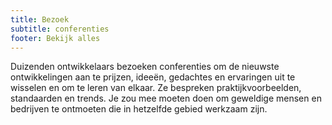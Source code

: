 ```yaml
---
title: Bezoek
subtitle: conferenties
footer: Bekijk alles
---
```


Duizenden ontwikkelaars bezoeken conferenties om de nieuwste ontwikkelingen aan te prijzen, ideeën, gedachtes en ervaringen uit te wisselen en om te leren van elkaar. Ze bespreken praktijkvoorbeelden, standaarden en trends.
Je zou mee moeten doen om geweldige mensen en bedrijven te ontmoeten die in hetzelfde gebied werkzaam zijn.